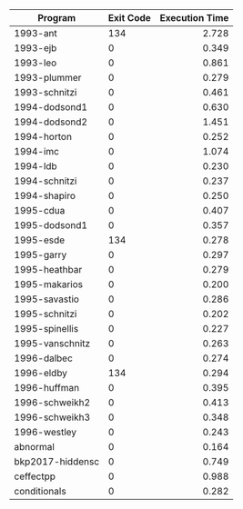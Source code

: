 | Program | Exit Code | Execution Time |
| ------- |:--------- | --------------:|
| 1993-ant | 134 | 2.728 |
| 1993-ejb | 0 | 0.349 |
| 1993-leo | 0 | 0.861 |
| 1993-plummer | 0 | 0.279 |
| 1993-schnitzi | 0 | 0.461 |
| 1994-dodsond1 | 0 | 0.630 |
| 1994-dodsond2 | 0 | 1.451 |
| 1994-horton | 0 | 0.252 |
| 1994-imc | 0 | 1.074 |
| 1994-ldb | 0 | 0.230 |
| 1994-schnitzi | 0 | 0.237 |
| 1994-shapiro | 0 | 0.250 |
| 1995-cdua | 0 | 0.407 |
| 1995-dodsond1 | 0 | 0.357 |
| 1995-esde | 134 | 0.278 |
| 1995-garry | 0 | 0.297 |
| 1995-heathbar | 0 | 0.279 |
| 1995-makarios | 0 | 0.200 |
| 1995-savastio | 0 | 0.286 |
| 1995-schnitzi | 0 | 0.202 |
| 1995-spinellis | 0 | 0.227 |
| 1995-vanschnitz | 0 | 0.263 |
| 1996-dalbec | 0 | 0.274 |
| 1996-eldby | 134 | 0.294 |
| 1996-huffman | 0 | 0.395 |
| 1996-schweikh2 | 0 | 0.413 |
| 1996-schweikh3 | 0 | 0.348 |
| 1996-westley | 0 | 0.243 |
| abnormal | 0 | 0.164 |
| bkp2017-hiddensc | 0 | 0.749 |
| ceffectpp | 0 | 0.988 |
| conditionals | 0 | 0.282 |
